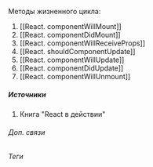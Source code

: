 
Методы жизненного цикла:
1. [[React. componentWillMount]]
2. [[React. componentDidMount]]
3. [[React. componentWillReceiveProps]]
4. [[React. shouldComponentUpdate]]
5. [[React. componentWillUpdate]]
6. [[React. componentDidUpdate]]
7. [[React. componentWillUnmount]]

##### Источники
1. Книга "React в действии"

###### Доп. связи

###### Теги
